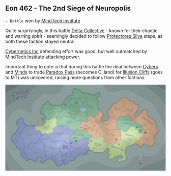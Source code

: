 ## Eon 462 - The 2nd Siege of Neuropolis

`⚔️ Battle` won by [MindTech Institute](../refs/mindtech_institute.md)

Quite surprisingly, in this battle [Delta Collective](../refs/delta_collective.md) - known for their chaotic and warring spirit - seemingly decided to follow [Protectores Silva](../refs/protectores_silva.md) steps, as both these faction stayed neutral.

[Cybernetics Inc](../refs/cybernetics_inc.md) defending effort was good, but well outmatched by [MindTech Institute](../refs/mindtech_institute.md) attacking power.

Important thing to note is that during this battle the deal between [Cybers](../refs/cybers.md) and [Minds](../refs/minds.md) to trade [Paradox Pass](../refs/paradox_pass.md) (becomes CI land) for [Illusion Cliffs](../refs/illusion_cliffs.md) (goes to MT) was uncovered, raising more questions from other factions.

![Battle Map](../timeline/map/eon0462.png)

<!---
type: battle
number: 26
place: neuropolis
-->
